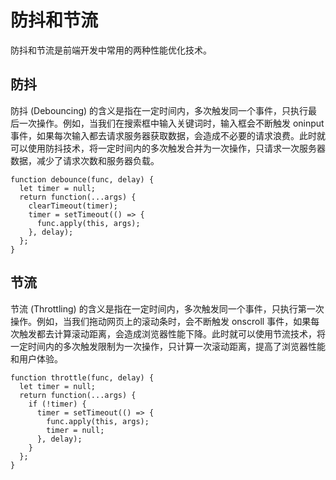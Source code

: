 # 防抖和节流

防抖和节流是前端开发中常用的两种性能优化技术。

## 防抖

防抖 (Debouncing) 的含义是指在一定时间内，多次触发同一个事件，只执行最后一次操作。例如，当我们在搜索框中输入关键词时，输入框会不断触发 oninput 事件，如果每次输入都去请求服务器获取数据，会造成不必要的请求浪费。此时就可以使用防抖技术，将一定时间内的多次触发合并为一次操作，只请求一次服务器数据，减少了请求次数和服务器负载。

```
function debounce(func, delay) {
  let timer = null;
  return function(...args) {
    clearTimeout(timer);
    timer = setTimeout(() => {
      func.apply(this, args);
    }, delay);
  };
}
```

## 节流

节流 (Throttling) 的含义是指在一定时间内，多次触发同一个事件，只执行第一次操作。例如，当我们拖动网页上的滚动条时，会不断触发 onscroll 事件，如果每次触发都去计算滚动距离，会造成浏览器性能下降。此时就可以使用节流技术，将一定时间内的多次触发限制为一次操作，只计算一次滚动距离，提高了浏览器性能和用户体验。

```
function throttle(func, delay) {
  let timer = null;
  return function(...args) {
    if (!timer) {
      timer = setTimeout(() => {
        func.apply(this, args);
        timer = null;
      }, delay);
    }
  };
}
```